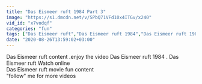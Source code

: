 ```yaml
---
title: "Das Eismeer ruft 1984 Part 3"
image: "https://s1.dmcdn.net/v/SPbQ71VFd10x4ITGv/x240"
vid_id: "x7vodqf"
categories: "fun"
tags: ["Das Eismeer ruft","Das Eismeer ruft 1984","Das Eismeer ruft 1984 movie"]
date: "2020-08-26T13:59:02+03:00"
---
```

Das Eismeer ruft content .enjoy the video Das Eismeer ruft 1984 . Das Eismeer ruft Watch online  <br>Das Eismeer ruft movie fun content  <br>&quot;follow&quot; me for more videos
